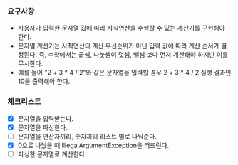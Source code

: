 ### **요구사항**

- 사용자가 입력한 문자열 값에 따라 사칙연산을 수행할 수 있는 계산기를 구현해야 한다.
- 문자열 계산기는 사칙연산의 계산 우선순위가 아닌 입력 값에 따라 계산 순서가 결정된다. 즉, 수학에서는 곱셈, 나눗셈이 덧셈, 뺄셈 보다 먼저 계산해야 하지만 이를 무시한다.
- 예를 들어 "2 + 3 * 4 / 2"와 같은 문자열을 입력할 경우 2 + 3 * 4 / 2 실행 결과인 10을 출력해야 한다.

### **체크리스트**
- [x] 문자열을 입력받는다.
- [x] 문자열을 파싱한다.
- [ ] 문자열을 연산자끼리, 숫자끼리 리스트 별로 나눠준다.
- [x] 0으로 나눴을 때 IllegalArgumentException을 터뜨린다.
- [ ] 파싱한 문자열로 계산한다.